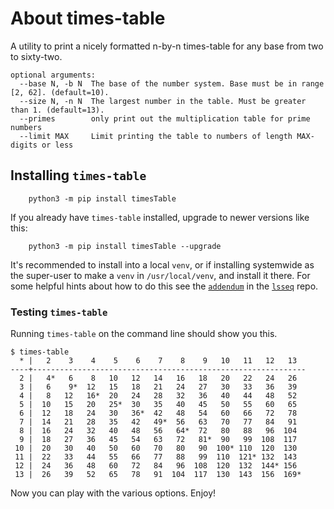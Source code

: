 # About times-table

A utility to print a nicely formatted n-by-n times-table for any base from two to sixty-two.

```
optional arguments:
  --base N, -b N  The base of the number system. Base must be in range [2, 62]. (default=10).
  --size N, -n N  The largest number in the table. Must be greater than 1. (default=13).
  --primes        only print out the multiplication table for prime numbers
  --limit MAX     Limit printing the table to numbers of length MAX-digits or less
```
## Installing `times-table`

```
    python3 -m pip install timesTable
```
If you already have `times-table` installed, upgrade to newer versions like this:

```
    python3 -m pip install timesTable --upgrade
```
It's recommended to install into a local `venv`, or if installing systemwide
as the super-user to make a `venv` in `/usr/local/venv`, and install it there.
For some helpful hints about how to do this see the 
[`addendum`](https://github.com/jrowellfx/lsseq?tab=readme-ov-file#addendum---more-on-installing-command-line-tools)
in the [`lsseq`](https://github.com/jrowellfx/lsseq) repo.

### Testing `times-table`

Running `times-table` on the command line should show you this.

```
$ times-table
  * |   2    3    4    5    6    7    8    9   10   11   12   13
----+-------------------------------------------------------------
  2 |   4*   6    8   10   12   14   16   18   20   22   24   26
  3 |   6    9*  12   15   18   21   24   27   30   33   36   39
  4 |   8   12   16*  20   24   28   32   36   40   44   48   52
  5 |  10   15   20   25*  30   35   40   45   50   55   60   65
  6 |  12   18   24   30   36*  42   48   54   60   66   72   78
  7 |  14   21   28   35   42   49*  56   63   70   77   84   91
  8 |  16   24   32   40   48   56   64*  72   80   88   96  104
  9 |  18   27   36   45   54   63   72   81*  90   99  108  117
 10 |  20   30   40   50   60   70   80   90  100* 110  120  130
 11 |  22   33   44   55   66   77   88   99  110  121* 132  143
 12 |  24   36   48   60   72   84   96  108  120  132  144* 156
 13 |  26   39   52   65   78   91  104  117  130  143  156  169*
```

Now you can play with the various options. Enjoy!
